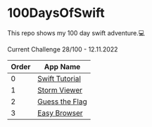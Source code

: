 # 100DaysOfSwift
This repo shows my 100 day swift adventure.💻

Current Challenge 28/100 - 12.11.2022

|Order|App Name  |
|--|--|
|0 |[Swift Tutorial](https://github.com/talhagg/100DaysOfSwift/tree/master/SwiftTutorial) |
|1 |[Storm Viewer](hhttps://github.com/talhagg/100DaysOfSwift/tree/master/Storm%20Viewer/Project1) |
|2 |[Guess the Flag](https://github.com/talhagg/100DaysOfSwift/tree/master/Project2) |
|3 |[Easy Browser](https://github.com/talhagg/100DaysOfSwift/tree/master/Project4) |

